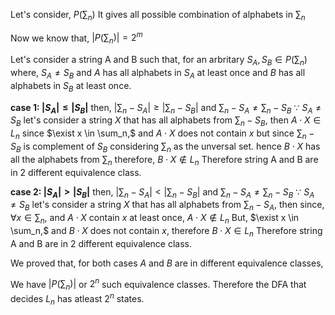 Let's consider, $P(\sum_n)$ It gives all possible combination of alphabets in $\sum_n$

Now we know that, $|P(\sum_n)| = 2^m$

<!-- For all set $S_1, S_2 \in P(\sum_n)$, let's consider a set of string that  -->
Let's consider a string A and B such that, for an arbritary $S_A, S_B \in P(\sum_n)$ where, $S_A \not ={S_B}$ and $A$ has all alphabets in $S_A$ at least once and  $B$ has all alphabets in $S_B$ at least once.

__case 1: $|S_A| \leq |S_B|$__
then, $|\sum_n - S_A| \geq |\sum_n - S_B|$
and $\sum_n - S_A \not ={\sum_n - S_B}$ $\because$ $S_A \not ={S_B}$
let's consider a string $X$ that has all alphabets from $\sum_n - S_B$, then
$A \cdot X \in L_n$ since $\exist x \in \sum_n,$ and $A \cdot X$ does not contain $x$
but since $\sum_n - S_B$ is complement of $S_B$ considering $\sum_n$ as the unversal set.
hence $B \cdot X$ has all the alphabets from $\sum_n$ 
therefore, $B \cdot X \notin L_n$ 
Therefore string A and B are in 2 different equivalence class.

__case 2: $|S_A| > |S_B|$__
then, $|\sum_n - S_A| < |\sum_n - S_B|$
and $\sum_n - S_A \not ={\sum_n - S_B}$ $\because$ $S_A \not ={S_B}$
let's consider a string $X$ that has all alphabets from $\sum_n - S_A$, then
since, $\forall x \in \sum_n,$ and $A \cdot X$ contain $x$ at least once, $A \cdot X \notin L_n$ 
But, $\exist x \in \sum_n,$ and $B \cdot X$ does not contain $x$, therefore $B \cdot X \in L_n$
Therefore string A and B are in 2 different equivalence class.

We proved that, for both cases $A$ and $B$ are in different equivalence classes,

We have $|P(\sum_n)|$ or $2^n$ such equivalence classes. Therefore the DFA that decides $L_n$ has atleast $2^n$ states.